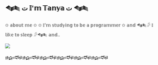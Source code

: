 ## 𒈝 ت 𝕀'𝕞 𝕋𝕒𝕟𝕪𝕒 ت 𒈝
✩ 𝕒𝕓𝕠𝕦𝕥 𝕞𝕖 ✩
✩ 𝕀'𝕞 𝕤𝕥𝕦𝕕𝕪𝕚𝕟𝕘 𝕥𝕠 𝕓𝕖 𝕒 𝕡𝕣𝕠𝕘𝕣𝕒𝕞𝕞𝕖𝕣 ✩
𝕒𝕟𝕕
𒈝𓀔 𝕀 𝕝𝕚𝕜𝕖 𝕥𝕠 𝕤𝕝𝕖𝕖𝕡 𓀔𒈝
𝕒𝕟𝕕..

![](https://e1.pngegg.com/pngimages/280/942/png-clipart-food-food-pixel-art.png)

𒈙𒈙𒈙𒈙𒈙𒈙

